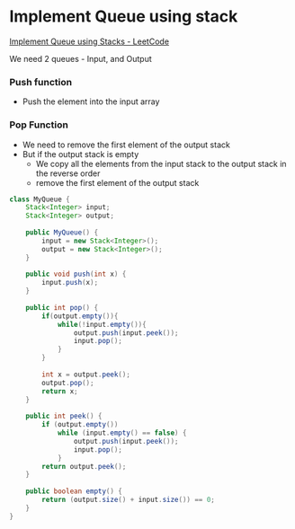 # Implement Queue using stack

[Implement Queue using Stacks - LeetCode](https://leetcode.com/problems/implement-queue-using-stacks)

We need 2 queues - Input, and Output

### Push function

- Push the element into the input array

### Pop Function

- We need to remove the first element of the output stack
- But if the output stack is empty
    - We copy all the elements from the input stack to the output stack in the reverse order
    - remove the first element of the output stack

```java
class MyQueue {
    Stack<Integer> input;
    Stack<Integer> output;
    
    public MyQueue() {
        input = new Stack<Integer>();
        output = new Stack<Integer>();
    }
    
    public void push(int x) {
        input.push(x);
    }
    
    public int pop() {
        if(output.empty()){
            while(!input.empty()){
                output.push(input.peek());
                input.pop();
            }
        }
        
        int x = output.peek();
        output.pop();
        return x;
    }
    
    public int peek() {
        if (output.empty())
            while (input.empty() == false) {
                output.push(input.peek());
                input.pop();
            }
        return output.peek();
    }
    
    public boolean empty() {
        return (output.size() + input.size()) == 0;
    }
}
```